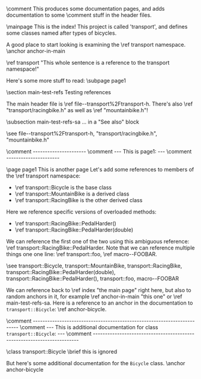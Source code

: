 \comment This produces some documentation pages, and adds documentation to some
\comment stuff in the header files.


\mainpage This is the index!
This project is called 'transport', and defines some classes named after types
of bicycles.

A good place to start looking is examining the \ref transport namespace. \anchor anchor-in-main

\ref transport "This whole sentence is a reference to the transport namespace!" 

Here's some more stuff to read: \subpage page1

\section main-test-refs Testing references

The main header file is \ref file--transport%2Ftransport-h. There's also \ref "transport/racingbike.h" as well
as \ref "mountainbike.h"!

\subsection main-test-refs-sa ... in  a "See also" block

\see file--transport%2Ftransport-h, "transport/racingbike.h", "mountainbike.h"


\comment ----------------------
\comment --- This is page1: ---
\comment ----------------------

\page page1 This is another page
Let's add some references to members of the \ref transport namespace:

- \ref transport::Bicycle is the base class
- \ref transport::MountainBike is a derived class
- \ref transport::RacingBike is the other derived class

Here we reference specific versions of overloaded methods:

- \ref transport::RacingBike::PedalHarder()
- \ref transport::RacingBike::PedalHarder(double)

We can reference the first one of the two using this ambiguous reference:
\ref transport::RacingBike::PedalHarder. Note that we can reference
multiple things one one line: \ref transport::foo, \ref macro--FOOBAR.

\see transport::Bicycle, transport::MountainBike, transport::RacingBike, transport::RacingBike::PedalHarder(double), transport::RacingBike::PedalHarder(), transport::foo, macro--FOOBAR

We can reference back to \ref index "the main page" right here, but also to random
anchors in it, for example \ref anchor-in-main "this one" or \ref main-test-refs-sa.
Here is a reference to an anchor in the documentation to `transport::Bicycle`:
\ref anchor-bicycle.

\comment ------------------------------------------------------------------------
\comment --- This is additional documentation for class `transport::Bicycle`: ---
\comment ------------------------------------------------------------------------

\class transport::Bicycle
\brief this is ignored

But here's some additional documentation for the `Bicycle` class. \anchor anchor-bicycle
